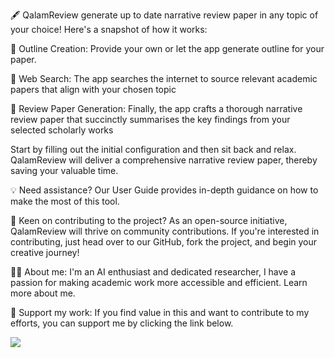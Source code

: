 
🖋️ QalamReview
generate up to date narrative review paper in any topic of your choice!
Here's a snapshot of how it works:

📝 Outline Creation: Provide your own or let the app generate outline for your paper.

🔎 Web Search: The app searches the internet to source relevant academic papers that align with your chosen topic

📜 Review Paper Generation: Finally, the app crafts a thorough narrative review paper that succinctly summarises the key findings from your selected scholarly works

Start by filling out the initial configuration and then sit back and relax. QalamReview will deliver a comprehensive narrative review paper, thereby saving your valuable time.

💡 Need assistance? Our User Guide provides in-depth guidance on how to make the most of this tool.

🤝 Keen on contributing to the project? As an open-source initiative, QalamReview will thrive on community contributions. If you're interested in contributing, just head over to our GitHub, fork the project, and begin your creative journey!

👩‍💻 About me: I'm an AI enthusiast and dedicated researcher, I have a passion for making academic work more accessible and efficient. Learn more about me.

💖 Support my work: If you find value in this and want to contribute to my efforts, you can support me by clicking the link below.


![](./test.drawio.svg)